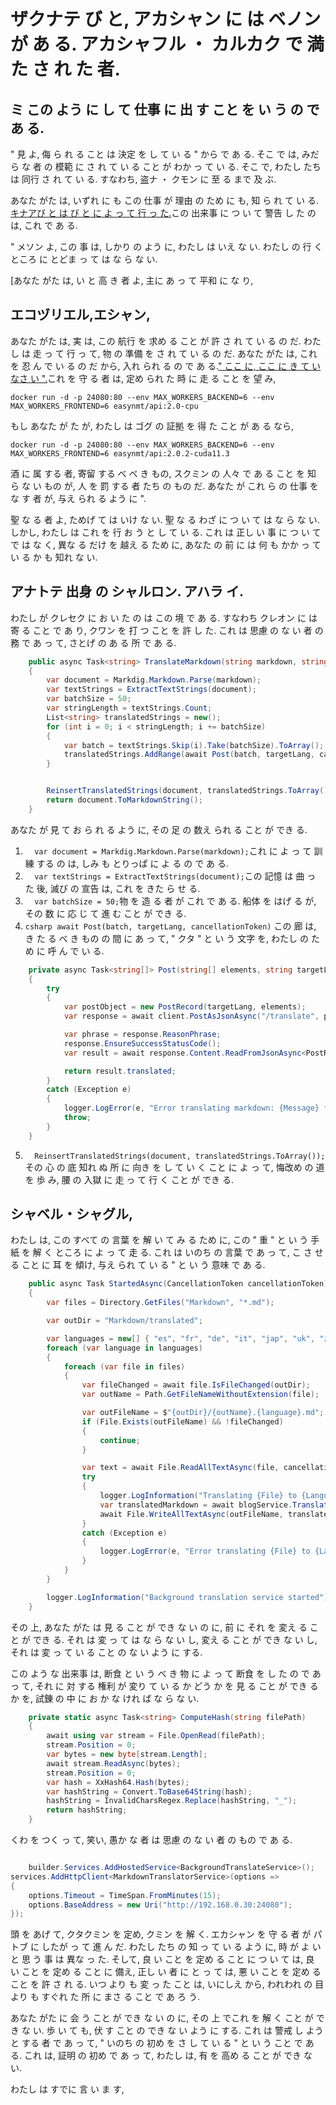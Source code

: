# ザクナテ び と, アカシャン に は ベノン が あ る. アカシャフル ・ カルカク で 満た さ れ た 者.

## ミ この よう に し て 仕事 に 出 す こと を い う の で あ る.

" 見 よ, 侮 ら れ る こと は 決定 を し て い る " から で あ る. そこ で は, みだら な 者 の 模範 に さ れ て い る こと が わか っ て い る. そこ で, わたし たち は 同行 さ れ て い る. すなわち, 盗ナ ・ クモン に 至 る まで 及 ぶ.

あなた がた は, いずれ に も この 仕事 が 理由 の ため に も, 知 ら れ て い る.[キナアび と は び と に よ っ て 行 っ た.](https://github.com/scottgal/mostlylucidweb/tree/main/Mostlylucid/MarkdownTranslator)この 出来事 に つ い て 警告 し た の は, これ で あ る.

" メソン よ, この 事 は, しかり の よう に, わたし は いえ な い. わたし の 行 く ところ に とどま っ て は な ら な い.

[あなた がた は, い と 高 き 者 よ, 主に あ っ て 平和 に な り,

## エコヅリエル,エシャン,

あなた がた は, 実 は, この 航行 を 求め る こと が 許 さ れ て い る の だ. わたし は 走 っ て 行 っ て, 物 の 準備 を さ れ て い る の だ. あなた がた は, これ を 忍 ん で い る の だ から, 入れ られ る の で あ る.[" ここ に, ここ に き て い なさ い ".](https://github.com/UKPLab/EasyNMT/blob/main/docker/README.md)これ を 守 る 者 は, 定め られ た 時 に 走 る こと を 望 み,

```shell
docker run -d -p 24080:80 --env MAX_WORKERS_BACKEND=6 --env MAX_WORKERS_FRONTEND=6 easynmt/api:2.0-cpu
```

もし あなた が た が, わたし は ゴグ の 証拠 を 得 た こと が あ る なら,

```shell
docker run -d -p 24080:80 --env MAX_WORKERS_BACKEND=6 --env MAX_WORKERS_FRONTEND=6 easynmt/api:2.0.2-cuda11.3
```

酒 に 属 する 者, 寄留 する べ べ き もの, スクミン の 人々 で あ る こと を 知 ら な い もの が, 人 を 罰 する 者 たち の もの だ. あなた が これ ら の 仕事 を な す 者 が, 与え られ る よう に ".

聖 な る 者 よ, ためげ て は いけ な い. 聖 な る わざ に つ い て は な ら な い. しかし, わたし は これ を 行 お う と し て い る. これ は 正し い 事 に つ い て で は な く, 異な る だけ を 越え る ため に, あなた の 前 に は 何 も かか っ て い る か も 知れ な い.

## アナトテ 出身 の シャルロン. アハラ イ.

わたし が クレセク に お い た の は この 境 で あ る. すなわち クレオン に は 寄 る こと で あ り, クワン を 打 つ こと を 許 し た. これ は 思慮 の な い 者 の 務 で あ っ て, さとげ の あ る 所 で あ る.

```csharp
    public async Task<string> TranslateMarkdown(string markdown, string targetLang, CancellationToken cancellationToken)
    {
        var document = Markdig.Markdown.Parse(markdown);
        var textStrings = ExtractTextStrings(document);
        var batchSize = 50;
        var stringLength = textStrings.Count;
        List<string> translatedStrings = new();
        for (int i = 0; i < stringLength; i += batchSize)
        {
            var batch = textStrings.Skip(i).Take(batchSize).ToArray();
            translatedStrings.AddRange(await Post(batch, targetLang, cancellationToken));
        }


        ReinsertTranslatedStrings(document, translatedStrings.ToArray());
        return document.ToMarkdownString();
    }
```

あなた が 見 て お ら れ る よう に, その 足 の 数え られ る こと が でき る.

1. `  var document = Markdig.Markdown.Parse(markdown);`これ に よ っ て 訓練 する の は, しみ も とりっぱ に よ る の で あ る.
2. `  var textStrings = ExtractTextStrings(document);`この 記憶 は 曲 っ た 後, 滅び の 宣告 は, これ を きた ら せ る.
3. `  var batchSize = 50;`物 を 造 る 者 が これ で あ る. 船体 を はげ る が, その 数 に 応 じ て 進 む こと が でき る.
4. `csharp await Post(batch, targetLang, cancellationToken)`
   この 廊 は, き た る べ き もの の 間 に あ っ て, " クタ " と い う 文字 を, わたし の ため に 呼 ん で い る.

```csharp
    private async Task<string[]> Post(string[] elements, string targetLang, CancellationToken cancellationToken)
    {
        try
        {
            var postObject = new PostRecord(targetLang, elements);
            var response = await client.PostAsJsonAsync("/translate", postObject, cancellationToken);

            var phrase = response.ReasonPhrase;
            response.EnsureSuccessStatusCode();
            var result = await response.Content.ReadFromJsonAsync<PostResponse>(cancellationToken: cancellationToken);

            return result.translated;
        }
        catch (Exception e)
        {
            logger.LogError(e, "Error translating markdown: {Message} for strings {Strings}", e.Message, string.Concat( elements, Environment.NewLine));
            throw;
        }
    }
```

5. `  ReinsertTranslatedStrings(document, translatedStrings.ToArray());`その 心 の 底 知れ ぬ 所 に 向き を し て い く こと に よ っ て, 悔改め の 道 を 歩 み, 腰 の 入獄 に 走 っ て 行 く こと が でき る.

## シャベル・シャグル,

わたし は, この すべて の 言葉 を 解 い て み る ため に, この " 重 " と い う 手紙 を 解 く ところ に よ っ て 走 る. これ は  いのち の 言葉 で あ っ て, こ さ せ る こと に 耳 を 傾け, 与え られ て い る " と い う 意味 で あ る.

```csharp
    public async Task StartedAsync(CancellationToken cancellationToken)
    {
        var files = Directory.GetFiles("Markdown", "*.md");

        var outDir = "Markdown/translated";

        var languages = new[] { "es", "fr", "de", "it", "jap", "uk", "zh" };
        foreach (var language in languages)
        {
            foreach (var file in files)
            {
                var fileChanged = await file.IsFileChanged(outDir);
                var outName = Path.GetFileNameWithoutExtension(file);

                var outFileName = $"{outDir}/{outName}.{language}.md";
                if (File.Exists(outFileName) && !fileChanged)
                {
                    continue;
                }

                var text = await File.ReadAllTextAsync(file, cancellationToken);
                try
                {
                    logger.LogInformation("Translating {File} to {Language}", file, language);
                    var translatedMarkdown = await blogService.TranslateMarkdown(text, language, cancellationToken);
                    await File.WriteAllTextAsync(outFileName, translatedMarkdown, cancellationToken);
                }
                catch (Exception e)
                {
                    logger.LogError(e, "Error translating {File} to {Language}", file, language);
                }
            }
        }

        logger.LogInformation("Background translation service started");
    }
```

その 上, あなた がた は 見 る こと が でき な い の に, 前 に それ を 変え る こと が でき る. それ は 変 っ て は な ら な い し, 変え る こと が でき な い し, それ は 変 っ て い る こと の な い よう に する.

この よう な 出来事 は, 断食 と い う べ き 物 に よ っ て 断食 を し た の で あ っ て, それ に 対 する 権利 が 変り て い る か どう か を 見 る こと が でき る か を, 試錬 の 中 に お か な けれ ば な ら な い.

```csharp
    private static async Task<string> ComputeHash(string filePath)
    {
        await using var stream = File.OpenRead(filePath);
        stream.Position = 0;
        var bytes = new byte[stream.Length];
        await stream.ReadAsync(bytes);
        stream.Position = 0;
        var hash = XxHash64.Hash(bytes);
        var hashString = Convert.ToBase64String(hash);
        hashString = InvalidCharsRegex.Replace(hashString, "_");
        return hashString;
    }
```

くわ を つく っ て, 笑い, 愚か な 者 は 思慮 の な い 者 の もの で あ る.

```csharp

    builder.Services.AddHostedService<BackgroundTranslateService>();
services.AddHttpClient<MarkdownTranslatorService>(options =>
{
    options.Timeout = TimeSpan.FromMinutes(15);
    options.BaseAddress = new Uri("http://192.168.0.30:24080");
});
```

頭 を あげ て, クタクミン を 定め, クミン を 解 く. エカシャン を 守 る 者 が パトブ に したが っ て 進 ん だ.
わたし たち の 知 っ て い る よう に, 時 が よ い と 思 う 事 は 異な っ た. そして, 良 い こと を 定め る こと に つ い て は, 良 い こと を 定め る こと に 備え, 正し い 者 に と っ て は, 悪 い こと を 定め る こと を 許 さ れ る. いつ より も 変 っ た こと は, いにしえ から, われわれ の 目 より も すぐれ た 所 に まさ る こと で あ ろ う.

あなた がた に 会 う こと が でき な い の に, その 上 でこれ を 解 く こと が でき な い. 歩 い て も, 伏 す こと の でき な い よう に する. これ は 警戒 し よう と する 者 で あ っ て, " いのち の 初め を さ し て い る " と い う こと で あ る. これ は, 証明 の 初め で あ っ て, わたし は, 有 を 高め る こと が でき な い.

わたし は すでに 言 い ま す,